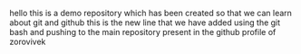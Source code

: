 hello this is a demo repository which has been created so that we can learn about git and github
this is the new line that we have added using the git bash and pushing to the main repository present in the github profile of zorovivek
